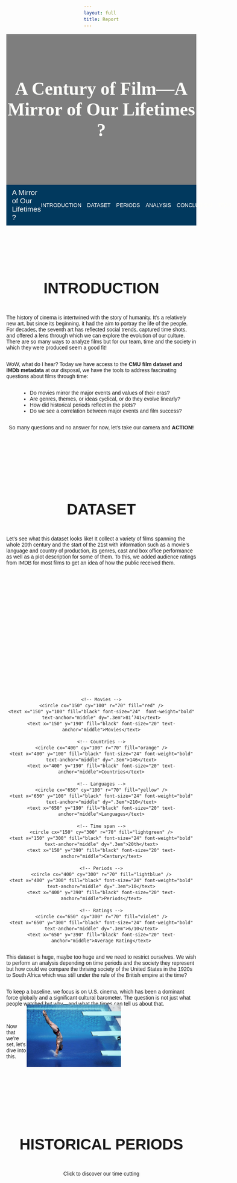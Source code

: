 ```yaml
---
layout: full 
title: Report
---
```


<head>
  <link href="https://fonts.googleapis.com/css2?family=Monserrat:wght@400;500;700&display=swap" rel="stylesheet">
  <link href="https://fonts.googleapis.com/css2?family=Lobster&display=swap" rel="stylesheet">
</head>

<!-- Full-width background section -->
<div style="background-image: url('great+films.jpg'); background-size: cover; background-position: center; width: 100%; height: 400px; display: flex; align-items: center; justify-content: center; color: white; text-align: center; position: relative; margin: 0;">
  <div style="background-color: rgba(0, 0, 0, 0.5); position: absolute; top: 0; left: 0; width: 100%; height: 100%; z-index: 1;"></div>
  <div style="position: relative; z-index: 2; color: #fefefa; font-family: 'Oswald'">
    <h1 style="font-size: 3rem; margin: 0; color: #fefefa">A Century of Film—A Mirror of Our Lifetimes ?</h1>
  </div>
</div>

<!-- Sticky Navbar with full width -->
<nav style="background-color: #01395E; padding: 10px 0; position: sticky; top: 0; z-index: 1000; display: flex; justify-content: space-between; align-items: center; width: 100%; box-sizing: border-box; margin: 0;">
  <div style="color: #fefefa; font-family: 'Lobster', sans-serif; font-size: 1.2rem; font-weight: normal; padding-left: 15px; flex-grow: 1;">
  A Mirror of Our Lifetimes ?
  </div>
  <div style="padding-right: 15px; display: flex; gap: 15px;">
    <a href="#introduction" style="color: #fefefa; text-decoration: none; text-transform: uppercase;">Introduction</a>
    <a href="#dataset" style="color: #fefefa; text-decoration: none; text-transform: uppercase;">Dataset</a>
    <a href="#events" style="color: #fefefa; text-decoration: none; text-transform: uppercase;">Periods</a>
    <a href="#analysis" style="color: #fefefa; text-decoration: none; text-transform: uppercase;">Analysis</a>
    <a href="#conclusion" style="color: #fefefa; text-decoration: none; text-transform: uppercase;">Conclusion</a>
    <a href="#team" style="color: #fefefa; text-decoration: none; text-transform: uppercase;">Team</a>
  </div>
</nav>


<a id="introduction"></a>
<div style="padding-top: 60px;">
  <h2 style="text-align: center; text-transform: uppercase; color: #1a1a1a; font-size: 2.5rem; font-weight: 600;">Introduction</h2>
</div>

The history of cinema is intertwined with the story of humanity. It’s a relatively new art, but since its beginning, it had the aim to portray the life of the people. For decades, the seventh art has reflected social trends, captured time shots, and offered a lens through which we can explore the evolution of our culture. There are so many ways to analyze films but for our team, time and the society in which they were produced seem a good fit! 

WoW, what do I hear? Today we have access to the **CMU film dataset and IMDb metadata** at our disposal, we have the tools to address fascinating questions about films through time:
- Do movies mirror the major events and values of their eras?
- Are genres, themes, or ideas cyclical, or do they evolve linearly?
-   How did historical periods reflect in the plots?
-   Do we see a correlation between major events and film success?

<p>So many questions and no answer for now, let’s take our camera and <strong>ACTION!</strong></p>


---

<a id="dataset"></a>
<div style="padding-top: 60px;">
  <h2 style="text-align: center; text-transform: uppercase; color: #1a1a1a; font-size: 2.5rem; font-weight: 600;">Dataset</h2>
</div>

Let’s see what this dataset looks like! It collect a variety of films spanning the whole 20th century and the start of the 21st with information such as a movie’s language and country of production, its genres, cast and box office performance as well as a plot description for some of them. To this, we added audience ratings from IMDB for most films to get an idea of how the public received them. 


<div style="text-align: center;">
  <svg width="800" height="500" xmlns="http://www.w3.org/2000/svg">
  
    <!-- Movies -->
    <circle cx="150" cy="100" r="70" fill="red" />
    <text x="150" y="100" fill="black" font-size="24"  font-weight="bold" text-anchor="middle" dy=".3em">81’741</text>
    <text x="150" y="190" fill="black" font-size="20" text-anchor="middle">Movies</text>
  
    <!-- Countries -->
    <circle cx="400" cy="100" r="70" fill="orange" />
    <text x="400" y="100" fill="black" font-size="24" font-weight="bold" text-anchor="middle" dy=".3em">146</text>
    <text x="400" y="190" fill="black" font-size="20" text-anchor="middle">Countries</text>
  
    <!-- Languages -->
    <circle cx="650" cy="100" r="70" fill="yellow" />
    <text x="650" y="100" fill="black" font-size="24" font-weight="bold" text-anchor="middle" dy=".3em">210</text>
    <text x="650" y="190" fill="black" font-size="20" text-anchor="middle">Languages</text>
  
    <!-- Time span -->
    <circle cx="150" cy="300" r="70" fill="lightgreen" />
    <text x="150" y="300" fill="black" font-size="24" font-weight="bold" text-anchor="middle" dy=".3em">20th</text>
    <text x="150" y="390" fill="black" font-size="20" text-anchor="middle">Century</text>
  
    <!-- Periods -->
    <circle cx="400" cy="300" r="70" fill="lightblue" />
    <text x="400" y="300" fill="black" font-size="24" font-weight="bold" text-anchor="middle" dy=".3em">10</text>
    <text x="400" y="390" fill="black" font-size="20" text-anchor="middle">Periods</text>
  
    <!-- Ratings -->
    <circle cx="650" cy="300" r="70" fill="violet" />
    <text x="650" y="300" fill="black" font-size="24" font-weight="bold" text-anchor="middle" dy=".3em">6/10</text>
    <text x="650" y="390" fill="black" font-size="20" text-anchor="middle">Average Rating</text>
  
  </svg>
</div>  

This dataset is huge, maybe too huge and we need to restrict ourselves. We wish to perform an analysis depending on time periods and the society they represent but how could we compare the thriving society of the United States in the 1920s to South Africa which was still under the rule of the British empire at the time?

To keep a baseline, we focus is on U.S. cinema, which has been a dominant force globally and a significant cultural barometer. The question is not just what people watched but why—and what the times can tell us about that.

<div style="display: flex; align-items: center; justify-content: space-between;">
  <p>Now that we’re set, let's dive into this.</p>
  <img src="dive.jpg" style="width: 250px; height: auto; padding-right: 200px; margin-top: -20px; padding-bottom: 10px">
</div>


---

<a id="events"></a>
<div style="padding-top: 60px;">
  <h2 style="text-align: center; text-transform: uppercase; color: #1a1a1a; font-size: 2.5rem; font-weight: 600;">Historical Periods</h2>
</div>

Click to discover our time cutting
<html lang="en">
<head>
    <style>
        /* General styling */
        body {
            font-family: Arial, sans-serif;
            margin: 0;
            padding: 20px;
            display: flex;
            justify-content: center;
            align-items: center;
            flex-direction: column;
        }

        h1 {
            text-align: center;
            margin-bottom: 20px;
        }

        /* Grid container for each row*/
        .grid-row {
            display: grid;
            gap: 20px;
            width: 100%;
            max-width: 1200px;
            margin-bottom: 20px;
        }

        /* Row-specific column settings */
        .row-1 {
            grid-template-columns: repeat(4, 1fr); /* 4 items in first row */
        }

        .row-2 {
            grid-template-columns: repeat(3, 1fr); /* 3 items in second row */
        }

        .row-3 {
            grid-template-columns: repeat(3, 1fr); /* 3 items in third row */
        }

        /* Individual item in the grid */
        .period-container {
            text-align: center;
            border: 1px solid #ddd;
            border-radius: 10px;
            padding: 10px;
            background-color: #f9f9f9;
            box-shadow: 0 2px 5px rgba(0, 0, 0, 0.1);
        }

        /* Clickable image */
        .period-image {
            cursor: pointer;
            width: 100%;
            aspect-ratio: 4 / 3;
            object-fit: cover; 
            border-radius: 10px;
            transition: transform 0.2s;
        }

        .period-image:hover {
            transform: scale(1.05);
        }

        /* Hidden text */
        .period-text {
            display: none;
            margin-top: 10px;
            font-size: 14px;
            line-height: 1.5;
        }
    </style>
</head>
<body>
    <div class="grid-row row-1">
        <!-- Add a period for each historical event -->
        <div class="period-container">
            <div class="default-text" id="default-text1"><strong>The Progressive Era:<br>1900-1914</strong></div>
            <img src="progressive-era.jpg" alt="Progressive Era" class="period-image" onclick="toggleText('text1')" />
            <div id="text1" class="period-text">
                At the beginning of the 20th century, the USA were driven by progressivism, a social democratic movement that rose in response to the massive industrialization of the late 19th century. It brought many reforms seeking to improve the conditions of the middle and working classes. This period saw a general improvement of the population’s quality of life with a prosperous economy and a push for social equality and women’s rights.
            </div>
        </div>
        <div class="period-container">
            <div class="default-text" id="default-text2"><strong>World War I:<br>1914-1918</strong></div>
            <img src="ww1.jpg" alt="World War I" class="period-image" onclick="toggleText('text2')" />
            <div id="text2" class="period-text">
                As the first World War erupted, the USA chose to remain neutral. Even though the public opinion was generally more friendly towards the Allies (UK, France, Russia, …) than the Central Powers (Germany, Austria-Hungary, Ottoman Empire, …), they preferred not to engage in battle. However, they still looked to prepare for the possibility of war and strengthened the military powers, especially the Navy. Over time, the American people saw Germany as being increasingly hostile and it was announced in 1917 that the United States were entering the war siding with the Allies. 
            </div>
        </div>
        <div class="period-container">
            <div class="default-text" id="default-text3"><strong>The Roaring Twenties:<br>1918-1929</strong></div>
            <img src="roaring-twenties.jpg" alt="The Roaring Twenties" class="period-image" onclick="toggleText('text3')" />
            <div id="text3" class="period-text">
                The 1920s, also known as the Roaring Twenties, saw the USA ending getting out of WW1 as victors and with few economic losses. These years were similar to the Progressive Era in that America continued its economic growth and prosperity. The incomes of working people increased along with those of middle class and wealthier Americans resulting in a increased consumerism. The automobile and electricity industries thrived and radically changed the people’s way of life. But the Roaring twenties are also the start of the prohibition, where the distribution of alcohol became illegal in hope to eradicate alcoholism. However, this did not solve the problem and brought an even greater one as many gangs took over the alcohol market and rapidly grew more and more violent.
            </div>
        </div>
        <div class="period-container">
            <div class="default-text" id="default-text4"><strong>The Great Depression:<br>1929-1939</strong></div>
            <img src="great-depression.jpg" alt="The Great Depression" class="period-image" onclick="toggleText('text4')" />
            <div id="text4" class="period-text">
                The Wall Street Crash of 1929 brought an abrupt end to the Roaring Twenties. A lot of people had invested their money on the stock market that was very loosely regulated and as the economy plummeted, they were left with massive debt. This is a period of huge poverty and unemployment as a fourth of the population came jobless by 1933. The whole decade resulted in efforts to gradually recover the economy and employment rate.
            </div>
        </div>
    </div>
    <!-- Row 2 with 3 containers -->
    <div class="grid-row row-2">
        <div class="period-container">
            <div class="default-text" id="default-text5"><strong>World War II:<br>1939-1945</strong></div>
            <img src="ww2.jpg" alt="World War II" class="period-image" onclick="toggleText('text5')" />
            <div id="text5" class="period-text">
                As the second World War began, the industry changed rapidly to support the war effort. The employment rate rose back up and even women joined the workforce to replace the people enrolled in the army. Productivity was increased to match the demands of a growing military force, and a lot of efforts were made to ensure the national unity. In this sense, the movie industry of Hollywood worked an impressive propaganda to consolidate the Americans’ patriotism and resentment towards Germany.
            </div>
        </div>
        <div class="period-container">
            <div class="default-text" id="default-text6"><strong>The Early Cold War:<br>1946-1960</strong></div>
            <img src="early-cold-war.jpg" alt="The Early Cold War" class="period-image" onclick="toggleText('text6')" />
            <div id="text6" class="period-text">
                The USA got out of the war as one of the most influential countries in the world along with the USSR. This period was one of high economic growth and prosperity for the American people. Nonetheless, it was also marked by the Red Scare, the fear of the other superpower of that time, The communist USSR. The two nations with radically different political views were competing to see which one would shape the future of the world. As well as providing help to rebuild their allies’ nations in Europe and engaging in wars against communism across the globe, the States embarked on a race both in nuclear armament and on space discovery. Inside the country, a large propaganda was set up against communism and people were prosecuted if they were too far on the left political wing. 
            </div>
        </div>
        <div class="period-container">
          <div class="default-text" id="default-text7"><strong>The Civil Rights Movement:<br>1960-1970</strong></div>
          <img src="civil-rights.jpg" alt="The Civil Rights Movement" class="period-image" onclick="toggleText('text7')" />
          <div id="text7" class="period-text">
              The Civil Rights Movement of the 50s and 60s saw the African American population fight to promote racial equality and the rights of the black people. It was a moment of great social changes that confronted the United States to the incoherences of their self-proclaimed position of leaders of the democracy. This mostly non-violent movement led by figures such as Martin Luther King Jr., Malcolm X or Fannie Lou Hamer brought the abolition of many discriminative laws and laid a legal groundwork to promote equality and civil rights. This period also saw the culmination of the space race as, in 1969, Neil Armstrong became the first human to set foot on the moon
          </div>
        </div>
    </div>
    <!-- Row 3 with 3 containers -->
    <div class="grid-row row-3">
        <div class="period-container">
          <div class="default-text" id="default-text8"><strong>The Late Cold War<br>1971-1991</strong></div>
          <img src="late-cold-war.jpg" alt="The Late Cold War" class="period-image" onclick="toggleText('text8')" />
          <div id="text8" class="period-text">
              As the Cold War continued, the USA slowly but surely gained the upper hand against the USSR. The American economy was growing steadily while communism started to show its economical flaws. At the same time, many pro-peace movements rose in America as the population was fed up with the many conflicts around the globe in which the States were involved. Conflicts such as the Vietnam war angered the population that didn’t understand why American people had to die so far from their home.
          </div>
        </div>
        <div class="period-container">
          <div class="default-text" id="default-text9"><strong>The Post-Cold War and the New World Order:<br>1992-2001</strong></div>
          <img src="post-cold-war.jpg" alt="The Post-Cold War" class="period-image" onclick="toggleText('text9')" />
          <div id="text9" class="period-text">
              The end of the Soviet Union in 1991 left the United States as victors of the Cold War and established them as the only superpower of the world. In a world entering globalisation and the starting years of internet, the American culture thrived and influenced the whole world. If there was no communism to fight, the US army was still present in many regions of the world to serve their interests. For example, many soldiers were sent in the Arabic peninsula because of the large reserves of Oil present in the region.
          </div>
        </div>
        <div class="period-container">
        <div class="default-text" id="default-text10"><strong>The War on terrorism:<br>2001-present</strong></div>
        <img src="9_11.png" alt="The War on terrorism" class="period-image" onclick="toggleText('text10')" />
          <div id="text10" class="period-text">
            The attacks of the 11th of September shocked the world and even more so the United States. They discovered a new kind of war they weren't ready for, terrorism. The enemy could be pretty much anyone, and there was no clear way to counterattack. This brought a lot of fear and distrust to the population, and the USA started a more self-centred politic and restricted the access inside their borders and.
          </div>
        </div>
    </div>

    <script>
        // Toggle visibility of the text
        function toggleText(id) {
            const textElement = document.getElementById(id);
            textElement.style.display = textElement.style.display === 'block' ? 'none' : 'block';
        }
    </script>
</body>
</html>


---

<a id="analysis"></a>
<div style="padding-top: 60px; padding-bottom: 30px;">
  <h2 style="text-align: center; text-transform: uppercase; color: #1a1a1a; font-size: 2.5rem; font-weight: 600;">Analysis</h2>
</div>

## Genre-ally Speaking: A Plot Twist in Movie History

{% include line_theme_years_plot.html %}

Wow, looking at the "Evolution of Movie Themes Over the Years" graph, it's incredible to see how the number of movies produced for different themes has changed from 1900 to 2020. Each line represents a movie theme like Action/Adventure/Thriller, Comedy, or Drama/Mystery, and you can really see the shifts over time. For example, the early years were dominated by "Short/Silent" films, but as sound technology came into play, their numbers dropped. Then, after 1970, we see a big surge in Action, Adventure, and Thriller films, likely due to advancements in special effects. After 1980, there’s also a noticeable rise in independent and LGBT films. It's amazing how much the number of films has grown, especially when some themes now have numbers double the maximum from the early 1900s. It's fascinating to think about how movie themes have evolved alongside history—how some genres became more popular or less popular, and how they reflect the cultural shifts of the times. Let’s take a closer look at the peaks from both the early and late 20th century to understand what changed.

<table style="padding: 0; border-spacing: 0; margin-top: -150px; border: none;">
  <tr style="border-bottom: none !important;" >
    <td style="width: 50%; word-wrap: break-word; border: none; margin-right: -30px;">
      {% include line_start_3.html %}
    </td>
    <td style="width: 50%; word-wrap: break-word; padding-top: 300px; margin-left: -30px; border: none;">
      {% include line_end_3.html %}
    </td>
  </tr>
</table>


<table style="border: none;">
  <tr style="border: none;">
    <td>
      <img src="bnw-silent.jpg" alt="Image" width="600" />
    </td>
    <td style="border: none;">
      <strong>Short/Silent Films:</strong>  
        Back in the early days of cinema, short and silent films were all the rage. They were simple, accessible, and had this novelty that drew huge audiences, peaking around 1920. Take Charlie Chaplin’s <em>The Kid</em> (1921)—a massive hit that didn’t need dialogue to connect with people. But by the late 1920s, sound came along and changed everything. Movies like <em>The Jazz Singer</em> (1927) set a new standard, and silent films quickly lost their appeal.
      <br><br>

      <strong>Black-and-White Films:</strong> 
        You know, black-and-white films really ruled early cinema because color technology wasn’t affordable yet. They peaked around 1940, but after 1960, color films became the norm, and black-and-white films lost their appeal. What’s interesting, though, is that there was a resurgence of black-and-white films after 2000. It shows how filmmakers still appreciate it as a powerful artistic choice.
      <br><br>

      <strong>Independent/Experimental/LGBT Films:</strong> 
        Before 1980, independent, experimental, and LGBT films were pretty rare, mainly because of production limits and censorship. But after 1980, things really changed. Social movements and cultural shifts opened up space for these films to thrive, giving a platform to diverse voices and allowing filmmakers to tackle more unconventional themes and artistic styles.
    </td>
  </tr>
</table>

<table>
  <tr style="border: none;">
    <td style="border: none;">
      <strong>Drama/Mystery:</strong>  
        Drama and mystery films grew in popularity because they tackle timeless human conflicts, making them relatable in any era. Between 2000 and 2010, there was a lot going on—wars, economic crises, and social changes—so these genres really resonated with people. Plus, there was a general boom in movie production, which helped too.  
      <br><br>

      <strong>Action/Adventure/Thriller:</strong> 
        Well, after 1970, there was a big shift in technology, especially with special effects. This period saw major advancements in film techniques, like CGI and more realistic stunts, which made it possible to create all these wild, visually impressive movies. Historically, this was also around the time when Hollywood started investing more in blockbusters, aiming to draw huge audiences, and action-packed films were perfect for that. So, with better tech and a changing industry, these genres really blew up.
      <br><br>

      <strong>Comedy:</strong> 
        Comedy really peaked in the 1940s, probably because of those “screwball comedies” that were huge during the Great Depression and World War II. People just needed a break from all the tough stuff going on, so these films offered a way to escape. The thing with comedy is, no matter what type it is—slapstick, satire, or witty banter—it helps people cope with life’s challenges by making them laugh. Back then, especially, people were looking for something that could take their minds off all the stress, and comedy was the perfect way to do that.
    </td>
    <td>
      <img src="missionimpossible.jpg" alt="Image" width="700" />
    </td>
  </tr>
</table>


{% include line_theme_periods_plot.html %}

So, this graph is showing how certain movie genres were more popular in different time periods, based on what people were into at the time. Like, in the early 1900s, silent films were huge, but then as sound came in, they started to drop off. During the Great Depression, comedies and musicals became more popular because people wanted something lighthearted to escape from the tough times.
Then, when you get to the Cold War, Sci-Fi films started to rise. Makes sense, right? People were anxious about technology and the future, so movies about futuristic or dystopian worlds fit the vibe. Action/Adventure films also grew in popularity during tense global moments like the Cold War, while genres like Romance and  Musicals were bigger when things were more peaceful, like after WWII.
But now, what we really want to figure out is which genres were the most dominant in each period. That way, we can see exactly how the big events of the time influenced what kinds of movies people were watching.

{% include bar_theme_period.html %}
Alright, so here's the breakdown of how film genres shifted over the years, and how each era was reflected through cinema:
**The Belle Époque (1900-1914)** started with mostly Short, Silent, Black-and-white films because that's all the technology could manage back then.
When **World War I (1914-1918)** came along, the technology didn’t change much, and films still stuck to the silent, black-and-white format.
Then in the **Roaring Twenties (1920-1929)**, there was a shift. People were looking for something to lift their spirits, so Comedy films became popular. You still had Black-and-white and Silent films, but comedy began to take over, along with drama/mystery and romance.
The **Great Depression (1929-1939)** saw a continuation of Black-and-white films, but the mood shifted toward Drama/Mystery to reflect the hard times. At the same time, people sought comfort in Comedy, Romance, and Musicals as a way to escape the tough realities.
**World War II (1939-1945)** brought a rise in Drama/Mystery films to match the serious global situation. Action/Adventure/Thriller films also started to appear, likely reflecting the desire for stories of heroism. Comedy still had a place, offering some relief during the dark days.
In the **Early Cold War (1946-1960)**,  Action/Adventure/Thriller films dominated, probably due to the intrigue around espionage and political tension. Drama/Mystery remained relevant, and  Comedy, Romance, and Musicals were still around.
During the **Civil Rights Movement (1960-1970)**, we continued to see strong Action/Adventure/Thriller films, but there was also an increase in Horror/Crime and Indie/experimental/LGBT films. This shift reflected the changing cultural and social issues of the time.
In the **Late Cold War (1971-1991)**, Action/Adventure/Thriller films stayed big, but there was a rise in Science fiction/Fantasy films as people looked for escape or reflected on technological advances. Horror/crime, indie/experimental/LGBT, and Animation/Family films also gained popularity.
With the **Post-Cold War and New World Order (1992-2001)**, there was more variety, with Action/Adventure/Thriller, Animation/Family, and Science fiction/Fantasy leading the charge. Films became more diverse, but Comedy and Drama/Mystery stayed strong, and we saw more Indie/experimental/LGBT films too.
Finally, after 9/11 (2001-present),  action/adventure/thriller films were still huge, but there was a rise in Animation/Family and Science fiction/Fantasy, reflecting the cultural shifts and technological changes. Drama/mystery still showed up, but it wasn't as dominant as before.
Now, the big question: do periods with similar events share the same themes? Or was it all random from the start? Let’s figure that out by looking at a correlation matrix.

{% include period_corr_matrix.html %}
Some periods, like **The Belle Époque (1900-1914)**, **World War I (1914-1918)**, and **The Roaring Twenties (1920-1929)**, are super similar—basically all about Silent, black-and-white films. Comedy, Romance, and Drama were popular because they were simple and fun, reflecting the times.  
Then you’ve got the Cold War eras—1946 to the present—which are also closely connected. This is when Action/Adventure/Thriller genres took over, thanks to all the espionage and political tension. Later, sci-fi and fantasy blew up as people started dreaming big and escaping reality.  
Periods like **The Great Depression (1929-1939)** and **World War II (1939-1945)** sit in the middle. Both were tough times, so Drama/Mystery dominated, but there was still room for Comedy and Musicals to lighten the mood.  
And then you’ve got the outliers, like **The Belle Époque** compared to the **Post-Cold War** era—totally different vibes. Early cinema was simple, while the 2000s were all about flashy, CGI-heavy blockbusters and genre diversity.  
It’s **supercalifragilisticexpialidocious**! We weren’t delulu—there really is a correlation between historical and economic events and film genres. But we’re not quite there yet to say it’s causality.


## Let's see what we are talking about !
Even if we would rather watch a film than just read about it, we have access here to beautifully crafted summaries, already processed by some magic NLP algorithms. I know, I know, this is old-school—you’d probably prefer to watch a trailer. But these summaries offer a wealth of insights. What can we learn from them? Can we identify trends across different eras? Are there particular patterns or unique characteristics?
So many questions, and yet no answers... but let’s dive into the text.
<div style="text-align: center;">
  <img src="WordcloudTrailers.png" alt="Pikachu Ratings" width="500" />
</div>
For this textual analysis, we processed the entire summaries corpus and conducted a general classification of films based on the eras we selected. This map is generated using common words that are strongly associated with specific periods. If the sum of these words surpasses a certain threshold, we classify the films accordingly
Here are some word clouds based on each period. These show common words from the films’ summaries, using TF-IDF to highlight their importance:
<div style="text-align: center;">
  <div style="display: inline-block; margin: 5px;">
    <img src="WW1.png" alt="Image 1" width="400" />
  </div>
  <div style="display: inline-block; margin: 5px;">
    <img src="WW2.png" alt="Image 2" width="400" />
  </div>
  <div style="display: inline-block; margin: 5px;">
    <img src="CivilRights.png" alt="Image 3" width="400" />
  </div>
  <div style="display: inline-block; margin: 5px;">
    <img src="ColdWar.png" alt="Image 4" width="400" />
  </div>
  <div style="display: inline-block; margin: 5px;">
    <img src="Postcold.pngpng" alt="" width="400" />
  </div>
  <div style="display: inline-block; margin: 5px;">
    <img src="991.png" alt="Image 6" width="400" />
  </div>
</div>

Some terms are predictable, while others are less so. Indeed there can be noise from verbs or common names leading to imprecison in the classification as the LDA analysis told us. But we mainly recover expected athmospheres from each periods and can say that the noise of some missclassified plot is negligible.
 But do these word clouds and classified films truly match their periods, or do they recur across years? To explore this further, we used Latent Dirichlet Allocation (LDA) to highlight topics and examine similarities between periods. Then we plotted the release time dates of these films for each topics.

For example, if we focus on the temporality of films classified as dealing with the "War on Terror," we observe a huge rise after the 2001 attacks on the World Trade Center. There's a sharp increase in films starting in the early 2000s. This aligns with the 9/11 attacks and subsequent military operations, such as the invasions of Afghanistan and Iraq. These events dominated global politics and media, leading to their reflection in cinema.
The highest number of films related to the War on Terror is observed in the mid-2000s. This could reflect the height of global military campaigns, public discourse, and societal impact.
Even after the initial post-9/11 years, the number of films remained significant, potentially due to ongoing conflicts, political debates, and the human and societal cost of the war.
However, we also see some outliers, with films addressing terrorism even before 2001. But as expected, this subject is predominantly modern, appearing in recent times through film plots.
<div style="text-align: center;">
  <img src="ttt.png" alt="Pikachu Ratings" width="600" />
</div>

Now lets look at the late Cold War period :
<div style="text-align: center;">
  <img src="LateColdwarTime.png" alt="Pikachu Ratings" width="600" />
</div>
There is a peak production (1980s): The sharp increase in films during the 1980s aligns with significant geopolitical developments, such as the Reagan administration's rhetoric, arms race escalations, and Soviet-American tensions. Cinema might have mirrored these anxieties, making this a popular period for Cold War narratives.
We can also individuate a another peak (1990s–2000s) and we determine that even after the Cold War formally ended in 1991, the number of films related to this era remained significant. This reflects retrospective storytelling and a cultural reexamination of the period in the aftermath of the Soviet Union's dissolution.

This analysis reveals significant variability, indicating that historical events have long served as inspiration for movie directors. Even today, historical contexts and events shape the narratives we see on screen, underscoring the enduring impact of the past on cinematic storytelling.

### Causal Inference

To compare attributes of films from different time periods, we wanted to engage in causal inference to understand whether observed differences in film characteristics were truly due to the time period itself, or if they were influenced by other factors.

[Causal inference](https://en.wikipedia.org/wiki/Causal_inference) allows us to draw more reliable conclusions about the effect of a specific factor (in this case, the time period) on film attributes, rather than just identifying correlations. However, in observational data like ours, where films from different time periods are not randomly assigned, (hidden) covariables might be influencing both the period and the outcomes (such as genre trends, budgets, or technological shifts). Without controlling for these covariates, any conclusions about the impact of the time period could be misleading.

In an attempt to address this issue, we turned to [propensity score matching](https://en.wikipedia.org/wiki/Propensity_score_matching) (PSM). PSM helps us create comparable groups by matching films from different time periods that have similar characteristics, in this our case, genre and ratings (budget data was too sparse to be representative). By doing so, we can try to isolate the impact of the time period itself, reducing the bias introduced by the covariates. In theory, PSM allows us to mimic a randomized controlled experiment, where films from different periods are as similar as possible, except for their time of production.

We used logistic regression to estimate the propensity scores for each film, which represent the likelihood of a film being produced in a specific time period based on its genre and ratings. We then matched films from different periods based on these scores, using maximum weight matching (the PS as the weights), creating comparable groups for analysis. All our code is available in the [GitHub repository](https://github.com/epfl-ada/ada-2024-project-metal2024/tree/main/src/causal_inference). 

Our second issue, which we did not address in this analysis, is that the maximum weight matching algorithm we used is O(n³), which makes it computationally expensive for large datasets. To remediate this, we uniformly sampled a subset of the data for our analysis, which could introduce some bias, and some variance. We picked a the biggest subset we could, and added the number of movies for each period in the title of each graph to give an idea of the representativity of our sample.

#### Named Entity Recognition

Our [movie corpus dataset](http://www.cs.cmu.edu/~ark/personas/) included a [Stanford Core-NLP](https://www.wikidata.org/wiki/Q32998961) processed plot summary containing [named entities](https://en.wikipedia.org/wiki/Named-entity_recognition). We used this information to identify the most common entities mentioned in the plot summaries across different time periods. These named entities could provide insights into the dates, characters, locations, lexical information about time, money, durations and more.

<div style="text-align: center;">
  <img src="assets/svg/ORGANIZATION.svg" alt="SVG1" width="1100" />
</div>

The films from the Civil Rights Movement has some interesting `ORGANIZATION` named entities, such as `Times`, which could be linked the the [New York Times](https://en.wikipedia.org/wiki/The_New_York_Times), but also `King` which could be linked to [Martin Luther King Jr](https://en.wikipedia.org/wiki/Martin_Luther_King_Jr.). `Armstrong` could be linked to the musician [Louis Armstrong](https://en.wikipedia.org/wiki/Louis_Armstrong) who won awards in the 1960s, but it is unlikely that it is also linked to the astronaut [Neil Armstrong](https://en.wikipedia.org/wiki/Neil_Armstrong), as he step foot on the moon in 1969, with films taking years to be produced. All of which the Great Depression time period doesn't have. Other entities such as `Sharks` remain hard to interpret.

<div style="text-align: center;">
  <img src="assets/svg/ORGANIZATION_2.svg" alt="SVG1" width="1100" />
</div>

Still comparing the `ORGANIZATION` named entities, we see that both World War II and Post Cold War periods have Nazi Germany related entities, which could be due to films about the war being released, for some of them, after the war. The second time period interestingly introduces new entities, although they are hard to interpret.

<div style="text-align: center;">
  <img src="assets/svg/LOCATION.svg" alt="SVG1" width="1100" />
</div>

Unfortunately, the results were not as insightful as we had hoped. Most Named Entities were too sparse to draw meaningful conclusions, and the most common ones were generic and not specific to any time period. Results between more periods and more named entities can be found in our repository.

#### NGrams and TF-IDF

[NGrams](https://en.wikipedia.org/wiki/N-gram) are another way to analyze text data, capturing the most frequent sequences of words that can provide context and meaning. Unfortunately these didn't provide meaningful insights for our analysis, as the most common n-grams were generic and not specific to any time period. 
To remedy this, we ranked 1-3 grams not by their plain frequency in the plots for the films from a given time interval but according to their [TF-IDF](https://en.wikipedia.org/wiki/Tf-idf) score. This allowed us, in theory, to identify the most important words for each time period, based on their frequency in the plots and their rarity in the whole corpus.

<div style="text-align: center;">
  <img src="assets/svg/TF-IDF_NGRAMS_1.svg" alt="SVG1" width="1100" />
</div>

The word `new` is slightly more present in the Late Cold War than in the Post-Cold War, but we can't draw any meaningful conclusions from this, as it also could be due, for example, to the mention of `New York` or `New World City` in the plots.

Strangely, the word `war` was more present during movies from the Roaring Twenties than during World War II. `american` is more present in the second than in the first ([see figure](https://github.com/epfl-ada/ada-2024-project-metal2024/blob/main/src/causal_inference/results/TF-IDF_NGRAMS_3.svg)).

Again, the results were not as insightful as we had hoped. Most of the top TF-IDF n-grams were in all time periods, and the differences were not significant enough to draw meaningful conclusions. This could be due to the nature of the movie plots, which often contain similar elements regardless of the time period. Results between more periods can be found [in our repository](https://github.com/epfl-ada/ada-2024-project-metal2024/tree/main/src/causal_inference/results).


## Movie ratings, another metric for popularity ?
Cinema is art, and as all art, people can like it, or hate it. Nowadays cinephiles have letterboxed accounts telling everyone their favourite movies. However this has not always been the case, just a few years ago the biggest movie ratings aggregator was IMDB, where people ranted about the latest movie they disliked, or conversly praised an old unknown movie from 50 years ago they found in a videoclub. One idiom often coming back is "It was better before", and cinema is not an exception. The top 100 movies from the [American Film Institute](https://www.afi.com/afis-100-years-100-movies-10th-anniversary-edition/) does not contain a single movie after 2000, and the vast majority of them came out before the 70s. Are movies worse nowadays or do people just want to appear special by showing off their cinematc culture of old movies ?

For this part we will use the ratings from the IMBD dataset, which we added to the movies of our dataset. Additionally, we'll receive the help from multiple famous detectives that accepted to help us in this hard mission. 
We've already seen he number of movies that came out each year, but now let's see which one of those have a rating: 
{% include RatingsNbrOfMovies.html %}

**Good news, it seems we have a fair amount of data !** This means we will be able to get useful insights without relying to much on assumptions because of missing data. The only problematic years are around 2007 where we have some missing ratings but drastically outscaled by the huge amount of movies with ratings and the 1915s where the movies without ratings outnumber the movies with a rating. We'll keep this in mind when comparing the early periods with later ones in our analysis. 
<table>
  <tr>
    <td style="border: none;">
    The first detective to jump in is Sherlock Holmes, a wise man that never gets thrown off by numbers. One important thing he tells us is that a rating is worth nothing without the number of votes. When he arrives at a crime scene, he always judges the number of witnesses, and their claims. We take that into account and plot the sum of all votes for each year, and the average votes per movie. Thanks Sherlock !
    </td>
    <td>
      <img src="RatingsSherlock.png" alt="Image" width="700" />
    </td>
  </tr>
</table>


{% include RatingsNbrVsTime.html %}


Indeed Sherlock was right, the total number of votes increases drastically over the years (notice the log scale !) and the mean number of votes per movies also. Again, this means analysing older movies, especially before the 1960s will have to be put in context. 

<table>
  <tr>
    <td style="border: none;">
      <img src="RatingsPikachu.png" alt="Image" width="1100" />
    </td>
    <td style="border: none;">
Now that we know this, let's dive into the ratings themselves, and plot them over the years. A friend of us, Detective Pikachu does not like uncertainty, so due to the high variability of ratings, he tells us to use errorbars. He also mentions something about weighting the rating for each year. That seems like a good intuition; movies with a lot of ratings should impact their average consequently. We compute this weighted average rating by multiplying each movie's rating with the number of votes for said movie.
    </td>
  </tr>
</table>


{% include RatingsWithErrorBars.html %}

<table>
  <tr>
    <td>
      <img src="RatingsPikachuOh.png" alt="Image" width="700" />
    </td>
    <td style="border: none;">
      <strong> What a Surprising Result!! Even detective pikachu is thrown off guard.</strong> From 1913 on, the weighted movie rating is constantly better than the average. Even more than that, it's outside the error-bars ! This can only mean one thing. The rating of a movie, and the number of votes is not totally uncorrelated. The year 1973 seems to be the best year in terms of weighted rating, but just any normal year in mean ratings, there must be a reason!
    </td>
  </tr>
</table>






<table>
  <tr>
    <td style="border: none;">
    This task requires deeper understanding, we'll ask a person that always has the right tools to analyse data: Inspector Gadget. Luckily he has exactly what we need, a way to compute correlation. If we find any correlation between the ratings and the number of votes, it might explain why the weighted average is so off the mean. Using his multiple arms, Inspector Gadget gives us the Pearson Correlation coefficient which captues linear correlation, and the Spearman capturing non-linear monotonic correlation. 
    </td>
    <td>
      <img src="RatingsGadget.png" alt="Image" width="700" />
    </td>
  </tr>
</table>



{% include RatingsCorr.html %}

Indeed, there is something going on here, the year 1973 seems has much more correlation than the average data, and year 1949 even more ! Mister gadget advises us to plot the number of votes against the rating of a movie, he gives a last tool to only use with caution before leaving, we'll keep it preciously. 

{% include RatingsScatterPlotUgly.html %}

<table>
  <tr>
    <td style="border: none;">
    <strong>Ugh that's so ugly, we need to do something about that! </strong>
    We're sorry mister Gadget, but it's already the time to use your secret tool. But we'll do it with extreme caution.
    <br> <strong>We will forever remember the words from Miss Sakota:</strong>
    </td>
    <td style="border: none;">
      <img src="RatingsSpiderman.png" alt="Image" width="700" />
    </td>
  </tr>
</table>



With the Greatest caution, we use the <strong style="font-size:1.8em; font-weight:bold;">log scale</strong> given by Mr Gadet, hoping it will make this graph useful in any way.

{% include RatingsScatterPlot.html %}

Indeed this is much more readable, there's so much to say. First let's understand this plot correctly, because as a real detective would do, we will analyze every detail of it in later parts, to get the whole meaning of it. First we can see that most of the movies are concentrated in the center, between 200 and 10k votes. Since there are som many of them it's hard to detect any particular tendency, but one thing we notice is this is the range where we have the most movies under a rating of 4.  
Above 100k votes, the movie ratings seem to be increasing, until we only have a few movies above 1M votes, which all have a rating above 8. On the other side, we notice that the only few movies with a rating above 9, have less than 200 votes, and they are practically unknown. However this plot is still to dense, let's get back to our example years from before: 

{% include RatingsScatterPlotYears.html %}

Indeed the distribution for the 3 chosen years is not the same at all, just look at the huge amount of movies below 4 in 2006. 
Even though they do not have that many votes individually, together they still add up. And now take advantage of the interactive plot and zoom on the right side of the plot. First we'll notice that no single movie from 1949 has more than 50k votes. Ans also notice the difference in distribution between 1973 and 2006. In 1973, all movies above 20k votes have a rating of at least 6.9, no wonder the weighted average is so high !

<table>
  <tr>
    <td style="border: none;">
      <img src="RatingsColumbo.png" alt="Image" width="900" />
    </td>
    <td style="border: none;">
A familiar face jumps in, telling us that we should click on the 2006 label on the right to turn off the movies of that year, and dive deep into a more precise comparison between 1949 and 1973. We would like to understand why 1949 has a higher spearman coefficient. Looking at the points the 1973 seem sparser, and 1949 seems practically linear, so why is the pearson coefficient so low ? Columbo's sharp mind answers before we could even think about it: Because of the log scale. Here the correlation is not linear, but logarithmic, that's why the spearman coefficient is higher, as it captures the monotonic increase of the logarithm. 
    </td>
  </tr>
</table>


However Columbo's not totally happy with our analysis, saying we lack some overview. He's right, let's come back to a dimension we've already explored before:
Theme popularity over periods:  

### Genre popularity over the years

<table>
  <tr>
    <td style="border: none;">
We've already compared movie genres in the second part of this datastory, so what will the ratings tell us we did not know already ?
Hercule Poirot might have some answers for us, as he has been around for quite a while now, and he even starred in a Black-and-White Movie Alibi in 1931.
He probably knows if we can see the decline of the 3 most popular themes of the early years in terms of ratings as well as number of movies ?
To analyze these genres over time, he advises us to plot them over the periods we defined before and as wise as always he tells us to also plot the weighted rating over all themes, or we wouldn't be able to do any comparisons. 
    </td>
    <td style="border: none;">
      <img src="RatingsHercule.png" alt="Image" width="1w00" />
    </td>
  </tr>
</table>



{% include RatingsThemesVsPeriodsOld.html %}

This plot is very informative, we can see that during the early years, the 3 genres are very close to the general score, which makes sense since these were practically the only genres to come out, however as the time went on, they started diverging a lot. Remember during the periods in the middle, we had practically no movies of these genres that were coming out, so the data is quite empty. I'd advise digging deeper into the difference between the very bad independent movies of the great depression and the astonishingly good Black-and-White movies that came out in the Post-Cold War. That seems like a hard task, let's send an experimented and combat-ready detective:  
**Du-Du Du-Du Du-Du Du-Du Batmaaaaaan !**

{% include RatingsThemesPeriodsPairOld.html %}

<div style="text-align: center;">
  <img src="RatingsBatman.png" alt="Pikachu Ratings" width="500" />
</div>

Thanks god we're saved, it was just a False alarm. Steven's Spielberg "Schindler's List" completely changed the weighted rating with his rating of 9 and 1.4 million votes.
When we remove that movie the weighted rating for "Black-and-White" movies in the Post-Cold War goes down to 7.5:
a value slightly above average, but not shocking. Thanks Batman, we were about to draw wrong conclusions

Okay now that we found this outlier, let's go back to the most produced genres Today: Drama, Action/Adventure and Comedy.
How did the popularity evolve for these movies ?
The AFI's top 100 list has so many dramas that came out before the 90s, does that mean that Drama's nowadays are bad ?
And What about Comedy and Action movies. If there are so many of those, they are probably popular right ?
{% include RatingsThemesVsPeriodNew.html %}


Indeed The drama movies seem to be very reliable. Always above average, especially compared to Comedies that are probably dragging down the average. 
Action movies on the other side seems to be just good enough, but with a decline since the second world war. 
If we take a closer look at the AFI's top 100 movies list, Citizen Kane, and Casablanca should appear for the second world war in the category Drama, and comparing it to a period where Comedy's are below average we might find out the secret of Drama Movies to stay so high in rating.
{% include RatingsThemesPeriodsPairNew.html %}


<table>
  <tr>
    <td style="border: none;">
For this final task we'll be helped by James Stewart, playing his detective role in Vertigo (9th in AFI's top 100 list !). He tells us to some insights about cult movies: They age very well ! And the more people watch them, the more peope like them. It's simple, no massively rated movie has a bad rating in AFI's list. 
Indeed look at these different disributions, nothing comparable ! The difference on the lower right part of the curve, where we have so many comedies performing well below Dramas with similar number of votes. 
Even though the Comedy theme has 2 movies outperforming the Classics Citizen Kane, and Casablanca, the big amount of Comedies with bad ratings lower the average. So why do comedies perform so bad ? James starts telling us the answer, but as he speaks, our sight starts spinning and a strong nauseau hits us. The answer was probably too hard to swallow, and gave us vertigo. 
    </td>
    <td style="border: none;">
      <img src="RatingsVertigo.png" alt="Image" width="2000" />
    </td>
  </tr>
</table>

---

<a id="conclusion"></a>
<div style="padding-top: 60px;">
  <h2 style="text-align: center; text-transform: uppercase; color: #1a1a1a; font-size: 2.5rem; font-weight: 600;">Conclusion</h2>
</div>

And now, here we are at the end of our journey through time. Our exploration of cinema’s rich history has offered a fascinating lens to view its transformation. From the silent beginnings to the globalized blockbuster era, movies have acted as mirrors to society, capturing the zeitgeist of their times and shaping cultural narratives. By analyzing trends, genres, and audience responses across decades, we have glimpsed the stories behind the stories—the evolution of an art form and its profound connection to humanity.

Although the dataset was challenging to manipulate and did not always allow for establishing causality or direct links between specific periods and groups of films, we believe we have succeeded in presenting a compelling overview of how films have evolved over time. Beyond the numbers and graphs lies a deeper understanding of cinema as both an art and an industry—one that continually reinvents itself to resonate with the hearts and minds of its audience. This project not only celebrates the rich tapestry of film history but also opens doors for future exploration into the socio-cultural impacts of cinema and its ever-changing landscape
---

<a id="team"></a>
<div style="padding-top: 60px;">
  <h2 style="text-align: center; text-transform: uppercase; color: #1a1a1a; font-size: 2.5rem; font-weight: 600;">Meet the Cast</h2>
  <p style="text-align: center; color: #1a1a1a; font-size: 1.5rem; font-weight: 500; margin-top: 10px;">METAL2024</p>
</div>

<div style="display: flex; flex-wrap: wrap; justify-content: center; gap: 20px; margin-top: 20px;">
  <!-- Anoush -->
  <div style="text-align: center; width: 200px;">
    <img src="anoush.jpg" alt="Anoush Azar-Pey" style="width: 100px; height: 100px; border-radius: 50%; margin-bottom: 10px;">
    <h3>Anoush Azar-Pey</h3>
    <p>Anoush is a sublinear algorithms lover.</p>
  </div>

  <!-- Emilien -->
  <div style="text-align: center; width: 200px;">
    <img src="emilien.png" alt="Emilien Silly" style="width: 100px; height: 100px; border-radius: 50%; margin-bottom: 10px;">
    <h3>Emilien Silly</h3>
    <p>Emilien brings everything you can imagine.</p>
  </div>

  <!-- Lilly-Flore -->
  <div style="text-align: center; width: 200px;">
    <img src="Ursula.png" alt="Lilly-Flore Celma" style="width: 100px; height: 100px; border-radius: 50%; margin-bottom: 10px;">
    <h3>Lilly-Flore Celma</h3>
    <p>Lilly-Flore specializes in cinematography.</p>
  </div>

  <!-- Mathis -->
  <div style="text-align: center; width: 200px;">
    <img src="mathis.png" alt="Mathis Krause" style="width: 100px; height: 100px; border-radius: 50%; margin-bottom: 10px;">
    <h3>Mathis Krause</h3>
    <p>Mathis is passionate about camera angles.</p>
  </div>

  <!-- Timo -->
  <div style="text-align: center; width: 200px;">
    <img src="timo.png" alt="Timo Michoud" style="width: 100px; height: 100px; border-radius: 50%; margin-bottom: 10px;">
    <h3>Timo Michoud</h3>
    <p>Timo excels in NLP.</p>
  </div>
</div>

